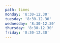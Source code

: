 ```yaml
---
path: times
monday: '8:30-12.30'
tuesday: '8:30-12.30'
wednesday: '8:30-12.30'
thursday: '8:30-12.30'
friday: '8:30-12.30'
---
```


